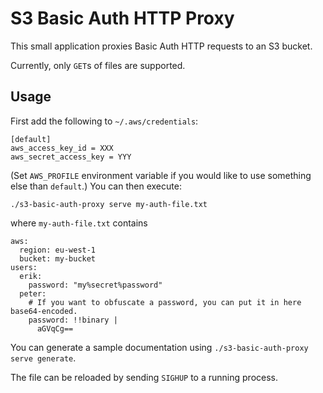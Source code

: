 S3 Basic Auth HTTP Proxy
========================

This small application proxies Basic Auth HTTP requests to an S3 bucket.

Currently, only `GET`s of files are supported.

Usage
-----
First add the following to `~/.aws/credentials`:

    [default]
    aws_access_key_id = XXX
    aws_secret_access_key = YYY

(Set `AWS_PROFILE` environment variable if you would like to use something else
than `default`.) You can then execute:

    ./s3-basic-auth-proxy serve my-auth-file.txt

where `my-auth-file.txt` contains

    aws:
      region: eu-west-1
      bucket: my-bucket
    users:
      erik:
        password: "my%secret%password"
      peter:
        # If you want to obfuscate a password, you can put it in here base64-encoded.
        password: !!binary |
          aGVqCg==

You can generate a sample documentation using `./s3-basic-auth-proxy serve generate`.

The file can be reloaded by sending `SIGHUP` to a running process.
